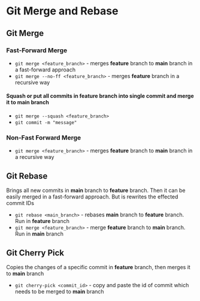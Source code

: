 # Git Merge and Rebase

## Git Merge

### Fast-Forward Merge

- `git merge <feature_branch>` - merges **feature** branch to **main** branch in a fast-forward approach
- `git merge --no-ff <feature_branch>` - merges **feature** branch in a recursive way

#### Squash or put all commits in feature branch into single commit and merge it to **main** branch

- `git merge --squash <feature_branch>`
- `git commit -m "message"`

### Non-Fast Forward Merge

- `git merge <feature_branch>` - merges **feature** branch to **main** branch in a recursive way

## Git Rebase

Brings all new commits in **main** branch to **feature** branch. Then it can be easily merged in a fast-forward approach. But is rewrites the effected commit IDs

- `git rebase <main_branch>` - rebases **main** branch to **feature** branch. Run in **feature** branch
- `git merge <feature_branch>` - merge **feature** branch to **main** branch. Run in **main** branch

## Git Cherry Pick

Copies the changes of a specific commit in **feature** branch, then merges it to **main** branch

- `git cherry-pick <commit_id>` - copy and paste the id of commit which needs to be merged to **main** branch
